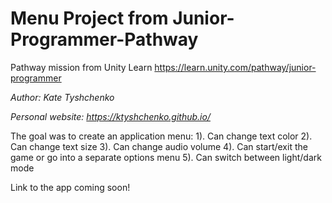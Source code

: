 # Menu Project from Junior-Programmer-Pathway
Pathway mission from Unity Learn
https://learn.unity.com/pathway/junior-programmer

_Author: Kate Tyshchenko_  

_Personal website: https://ktyshchenko.github.io/_

The goal was to create an application menu:
1). Can change text color
2). Can change text size
3). Can change audio volume
4). Can start/exit the game or go into a separate options menu
5). Can switch between light/dark mode

Link to the app coming soon!